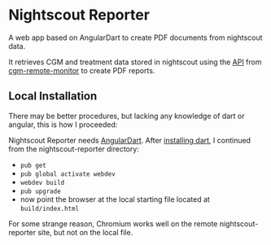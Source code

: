 # Nightscout Reporter

A web app based on AngularDart to create PDF documents from nightscout data.

It retrieves CGM and treatment data stored in nightscout using the [API](https://github.com/nightscout/cgm-remote-monitor#nightscout-api) from
[cgm-remote-monitor](https://github.com/nightscout/cgm-remote-monitor) to create PDF reports.

## Local Installation
There may be better procedures, but lacking any knowledge of dart or angular, this is how I proceeded:

Nightscout Reporter needs [AngularDart](https://webdev.dartlang.org/angular).
After [installing dart](https://webdev.dartlang.org/guides/get-started#2-install-dart), I continued from the nightscout-reporter directory:
* `pub get`
* `pub global activate webdev`
* `webdev build`    
* `pub upgrade`
*  now point the browser at the local starting file located at `build/index.html`

For some strange reason, Chromium works well on the remote nightscout-reporter site, but not on the local file.
